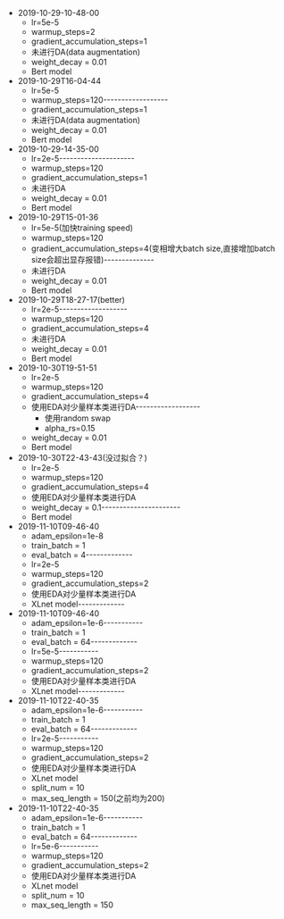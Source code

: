 + 2019-10-29-10-48-00
    + lr=5e-5
    + warmup_steps=2
    + gradient_accumulation_steps=1
    + 未进行DA(data augmentation)
    + weight_decay = 0.01
    + Bert model
+ 2019-10-29T16-04-44
    + lr=5e-5
    + warmup_steps=120------------------
    + gradient_accumulation_steps=1
    + 未进行DA(data augmentation)
    + weight_decay = 0.01
    + Bert model
+ 2019-10-29-14-35-00
    + lr=2e-5---------------------
    + warmup_steps=120
    + gradient_accumulation_steps=1
    + 未进行DA
    + weight_decay = 0.01
    + Bert model
+ 2019-10-29T15-01-36
    + lr=5e-5(加快training speed)
    + warmup_steps=120
    + gradient_accumulation_steps=4(变相增大batch size,直接增加batch size会超出显存报错)--------------
    + 未进行DA
    + weight_decay = 0.01
    + Bert model
+ 2019-10-29T18-27-17(better)
    + lr=2e-5-------------------
    + warmup_steps=120
    + gradient_accumulation_steps=4
    + 未进行DA
    + weight_decay = 0.01
    + Bert model
+ 2019-10-30T19-51-51
    + lr=2e-5
    + warmup_steps=120
    + gradient_accumulation_steps=4
    + 使用EDA对少量样本类进行DA------------------
        + 使用random swap
        + alpha_rs=0.15
    + weight_decay = 0.01
    + Bert model
+ 2019-10-30T22-43-43(没过拟合？)
    + lr=2e-5
    + warmup_steps=120
    + gradient_accumulation_steps=4
    + 使用EDA对少量样本类进行DA
    + weight_decay = 0.1----------------------
    + Bert model
+ 2019-11-10T09-46-40
    + adam_epsilon=1e-8
    + train_batch = 1
    + eval_batch = 4-------------
    + lr=2e-5
    + warmup_steps=120
    + gradient_accumulation_steps=2
    + 使用EDA对少量样本类进行DA
    + XLnet model-------------
+ 2019-11-10T09-46-40
    + adam_epsilon=1e-6-----------
    + train_batch = 1
    + eval_batch = 64-------------
    + lr=5e-5-----------
    + warmup_steps=120
    + gradient_accumulation_steps=2
    + 使用EDA对少量样本类进行DA
    + XLnet model-------------
+ 2019-11-10T22-40-35
    + adam_epsilon=1e-6-----------
    + train_batch = 1
    + eval_batch = 64-------------
    + lr=2e-5-----------
    + warmup_steps=120
    + gradient_accumulation_steps=2
    + 使用EDA对少量样本类进行DA
    + XLnet model
    + split_num = 10
    + max_seq_length = 150(之前均为200)
+ 2019-11-10T22-40-35
    + adam_epsilon=1e-6-----------
    + train_batch = 1
    + eval_batch = 64-------------
    + lr=5e-6-----------
    + warmup_steps=120
    + gradient_accumulation_steps=2
    + 使用EDA对少量样本类进行DA
    + XLnet model
    + split_num = 10
    + max_seq_length = 150
